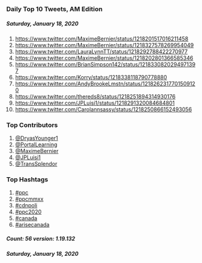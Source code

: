 ### Daily Top 10 Tweets, AM Edition
##### Saturday, January 18, 2020
 1) https://www.twitter.com/MaximeBernier/status/1218201517016211458
 2) https://www.twitter.com/MaximeBernier/status/1218327578269954049
 3) https://www.twitter.com/LauraLynnTT/status/1218292788422270977
 4) https://www.twitter.com/MaximeBernier/status/1218202801366585346
 5) https://www.twitter.com/BrianSimpson142/status/1218330820294971397
 6) https://www.twitter.com/Korry/status/1218338118790778880
 7) https://www.twitter.com/AndyBrookeLmstn/status/1218262317701509120
 8) https://www.twitter.com/thereds8/status/1218251894314930176
 9) https://www.twitter.com/JPLuisi1/status/1218291320084684801
10) https://www.twitter.com/Carolannsassy/status/1218250866152493056

### Top Contributors
  1) [@DryasYounger1](https://www.twitter.com/DryasYounger1)
  2) [@PortalLearning](https://www.twitter.com/PortalLearning)
  3) [@MaximeBernier](https://www.twitter.com/MaximeBernier)
  4) [@JPLuisi1](https://www.twitter.com/JPLuisi1)
  5) [@TransSplendor](https://www.twitter.com/TransSplendor)


### Top Hashtags

  1) [#ppc](https://www.twitter.com/hashtag/ppc)
  2) [#ppcmmxx](https://www.twitter.com/hashtag/ppcmmxx)
  3) [#cdnpoli](https://www.twitter.com/hashtag/cdnpoli)
  4) [#ppc2020](https://www.twitter.com/hashtag/ppc2020)
  5) [#canada](https://www.twitter.com/hashtag/canada)
  6) [#arisecanada](https://www.twitter.com/hashtag/arisecanada)

##### Count: 56	version: 1.19.132
##### Saturday, January 18, 2020

